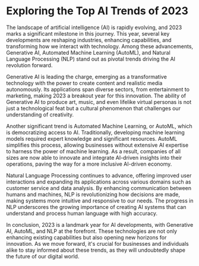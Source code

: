 # Exploring the Top AI Trends of 2023

The landscape of artificial intelligence (AI) is rapidly evolving, and 2023 marks a significant milestone in this journey. This year, several key developments are reshaping industries, enhancing capabilities, and transforming how we interact with technology. Among these advancements, Generative AI, Automated Machine Learning (AutoML), and Natural Language Processing (NLP) stand out as pivotal trends driving the AI revolution forward.

Generative AI is leading the charge, emerging as a transformative technology with the power to create content and realistic media autonomously. Its applications span diverse sectors, from entertainment to marketing, making 2023 a breakout year for this innovation. The ability of Generative AI to produce art, music, and even lifelike virtual personas is not just a technological feat but a cultural phenomenon that challenges our understanding of creativity.

Another significant trend is Automated Machine Learning, or AutoML, which is democratizing access to AI. Traditionally, developing machine learning models required expert knowledge and significant resources. AutoML simplifies this process, allowing businesses without extensive AI expertise to harness the power of machine learning. As a result, companies of all sizes are now able to innovate and integrate AI-driven insights into their operations, paving the way for a more inclusive AI-driven economy.

Natural Language Processing continues to advance, offering improved user interactions and expanding its applications across various domains such as customer service and data analysis. By enhancing communication between humans and machines, NLP is revolutionizing how decisions are made, making systems more intuitive and responsive to our needs. The progress in NLP underscores the growing importance of creating AI systems that can understand and process human language with high accuracy.

In conclusion, 2023 is a landmark year for AI developments, with Generative AI, AutoML, and NLP at the forefront. These technologies are not only enhancing existing capabilities but also opening new horizons for innovation. As we move forward, it's crucial for businesses and individuals alike to stay informed about these trends, as they will undoubtedly shape the future of our digital world.